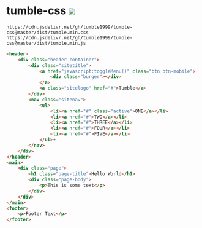 # tumble-css [![](https://data.jsdelivr.com/v1/package/gh/tumble1999/tumble-css/badge)](https://www.jsdelivr.com/package/gh/tumble1999/tumble-css)

`https://cdn.jsdelivr.net/gh/tumble1999/tumble-css@master/dist/tumble.min.css`
`https://cdn.jsdelivr.net/gh/tumble1999/tumble-css@master/dist/tumble.min.js`

```html
<header>
	<div class="header-container">
		<div class="sitetitle">
			<a href="javascript:toggleMenu()" class="btn btn-mobile">
				<div class="burger"></div>
			</a>
			<a class="sitelogo" href="#">Tumble</a>
		</div>
		<nav class="sitenav">
			<ul>
				<li><a href="#" class="active">ONE</a></li>
				<li><a href="#">TWO</a></li>
				<li><a href="#">THREE</a></li>
				<li><a href="#">FOUR</a></li>
				<li><a href="#">FIVE</a></li>
			</ul>+
		</nav>
	</div>
</header>
<main>
	<div class="page">
		<h1 class="page-title">Hello World</h1>
		<div class="page-body">
			<p>This is some text</p>
		</div>
	</div>
</main>
<footer>
	<p>Footer Text</p>
</footer>
```
